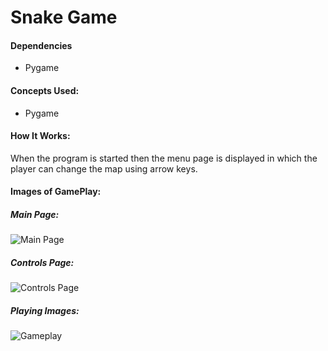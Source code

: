 # Snake Game

#### Dependencies
  - Pygame

#### Concepts Used:
  - Pygame

#### How It Works:

When the program is started then the menu page is displayed in which the player can change the map using arrow keys.

#### Images of GamePlay:
##### Main Page:
![Main Page](https://github.com/adityashai925/Snake_Game/blob/master/GamePlay/main-page.png?raw=true)
##### Controls Page:
![Controls Page](https://github.com/adityashai925/Snake_Game/blob/master/GamePlay/controls-page.png?raw=true)
##### Playing Images:
![Gameplay](https://github.com/adityashai925/Snake_Game/blob/master/GamePlay/maps-image.png?raw=true)
